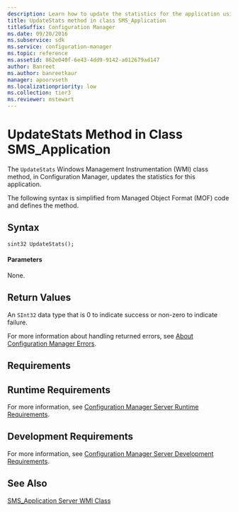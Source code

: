 ```yaml
---
description: Learn how to update the statistics for the application using UpdateStats class method in Configuration Manager.
title: UpdateStats method in class SMS_Application
titleSuffix: Configuration Manager
ms.date: 09/20/2016
ms.subservice: sdk
ms.service: configuration-manager
ms.topic: reference
ms.assetid: 862e040f-6e43-4dd9-9142-a012679ad147
author: Banreet
ms.author: banreetkaur
manager: apoorvseth
ms.localizationpriority: low
ms.collection: tier3
ms.reviewer: mstewart
---
```

# UpdateStats Method in Class SMS_Application
The `UpdateStats` Windows Management Instrumentation (WMI) class method, in Configuration Manager, updates the statistics for this application.

 The following syntax is simplified from Managed Object Format (MOF) code and defines the method.

## Syntax

```
sint32 UpdateStats();
```

#### Parameters
 None.

## Return Values
 An  `SInt32` data type that is 0 to indicate success or non-zero to indicate failure.

 For more information about handling returned errors, see [About Configuration Manager Errors](../../../develop/core/understand/about-configuration-manager-errors.md).

## Requirements

## Runtime Requirements
 For more information, see [Configuration Manager Server Runtime Requirements](../../../develop/core/reqs/server-runtime-requirements.md).

## Development Requirements
 For more information, see [Configuration Manager Server Development Requirements](../../../develop/core/reqs/server-development-requirements.md).

## See Also
 [SMS_Application Server WMI Class](../../../develop/reference/apps/sms_application-server-wmi-class.md)
